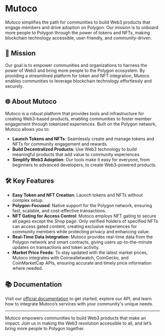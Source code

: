 # Mutoco


Mutoco simplifies the path for communities to build Web3 products that engage members and drive adoption on Polygon. Our mission is to onboard more people to Polygon through the power of tokens and NFTs, making blockchain technology accessible, user-friendly, and community-driven.

## 🚀 Mission

Our goal is to empower communities and organizations to harness the power of Web3 and bring more people to the Polygon ecosystem. By providing a streamlined platform for token and NFT integration, Mutoco enables communities to leverage blockchain technology effortlessly and securely.

## 🌐 About Mutoco

Mutoco is a robust platform that provides tools and infrastructure for creating Web3-based products, enabling communities to foster member engagement through tokenized experiences. Built on the Polygon network, Mutoco allows you to:

- **Launch Tokens and NFTs**: Seamlessly create and manage tokens and NFTs for community engagement and rewards.
- **Build Decentralized Products**: Use Web3 technology to build meaningful products that add value to community experiences.
- **Simplify Web3 Adoption**: Our tools make it easy for everyone, from beginners to advanced developers, to create Web3-powered products.

## 🛠️ Key Features

- **Easy Token and NFT Creation**: Launch tokens and NFTs without complex setup.
- **Polygon-Focused**: Native support for the Polygon network, ensuring fast, scalable, and cost-effective transactions.
- **NFT Gating for Access Control**: Mutoco employs NFT gating to secure all pages except the Shop page. Only verified holders of specified NFTs can access gated content, creating exclusive experiences for community members while protecting privacy and enhancing value.
- **Real-Time Data Integration**: Mutoco provides real-time data from the Polygon network and smart contracts, giving users up-to-the-minute updates on transactions and token activity.
- **Market Price Feeds**: To stay updated with the latest market prices, Mutoco integrates with Coinwalletwatch, CoinGecko, and CoinMarketCap APIs, ensuring accurate and timely price information where needed.

## 📚 Documentation

Visit our [official documentation](https://docs.mutoco.tech/) to get started, explore our API, and learn how to integrate Mutoco’s services with your community's unique needs.

---

Mutoco empowers communities to build Web3 products that make an impact. Join us in making the Web3 revolution accessible to all, and let’s bring more people to Polygon together.
